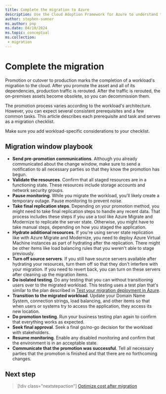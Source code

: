 ```yaml
---
title: Complete the migration to Azure
description: Use the Cloud Adoption Framework for Azure to understand the common tasks and standard prerequisites for promoting a migrated resource to production.
author: stephen-sumner
ms.author: pnp
ms.date: 04/10/2024
ms.topic: conceptual
ms.collection: 
 - migration
---
```


# Complete the migration

Promotion or cutover to production marks the completion of a workload's migration to the cloud. After you promote the asset and all of its dependencies, production traffic is rerouted. After the traffic is rerouted, the on-premises assets become obsolete, so you can decommission them.

The promotion process varies according to the workload's architecture. However, you can expect several consistent prerequisites and a few common tasks. This article describes each prerequisite and task and serves as a migration checklist.

Make sure you add workload-specific considerations to your checklist.

## Migration window playbook

- **Send pre-promotion communications**. Although you already communicated about the change window, make sure to send a notification to all necessary parties so that they know the promotion has begun.
- **Validate the resources**. Confirm that all staged resources are in a functioning state. These resources include storage accounts and network security groups.
- **Pause monitoring**. While you migrate the workload, you'll likely create a temporary outage. Pause monitoring to prevent noise.
- **Take final replication steps**. Depending on your promotion method, you might need to take final replication steps to handle any recent data. That process includes these steps if you use a tool like Azure Migrate and Modernize to replicate the server state. Otherwise, you might have to take manual steps, depending on how you staged the application.
- **Hydrate additional resources**. If you're using server state replication like with Azure Migrate and Modernize, you need to deploy Azure Virtual Machine instances as part of hydrating after the replication. There might be other items like load balancing rules that you weren't able to stage previously.
- **Turn off source servers**. If you still have source servers available after hydrating your resources, turn them off so that they don't interfere with your migration. If you need to revert back, you can turn on these servers after cleaning up the migration items.
- **Do isolated testing**. Do any testing that you can without transitioning users over to the migrated workload. This testing uses a test plan that's similar to the plan described in [Test your migration deployment in Azure](../deploy/migration-test.md).
- **Transition to the migrated workload**. Update your Domain Name System, connection strings, load balancing, and other items so that when users or systems try to access the application, they access its new location.
- **Do promotion testing**. Run your business testing plan again to confirm that everything works as expected.
- **Seek final approval**. Seek a final go/no-go decision for the workload with stakeholders.
- **Resume monitoring**. Enable any disabled monitoring and confirm that the environment is in an acceptable state.
- **Communicate that the promotion was successful**. Tell all necessary parties that the promotion is finished and that there are no forthcoming changes.

## Next step

> [!div class="nextstepaction"]
> [Optimize cost after migration](./optimize-cost-after-migration.md)
